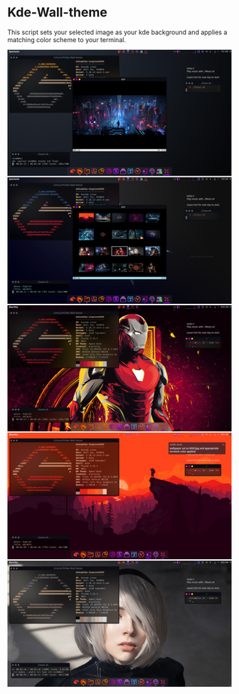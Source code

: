 # Kde-Wall-theme
This script sets your selected image as your kde background and applies a matching color scheme to your terminal.

<a href="#"><img src="https://github.com/0-0Rohit-Roshan/Kde-Wall-theme/blob/main/sxiv.png" alt="header" border="0"></a>
<a href="#"><img src="https://github.com/0-0Rohit-Roshan/Kde-Wall-theme/blob/main/Select.png" alt="header" border="0"></a>
<a href="#"><img src="https://github.com/0-0Rohit-Roshan/Kde-Wall-theme/blob/main/Result.png" alt="header" border="0"></a>
<a href="#"><img src="https://github.com/0-0Rohit-Roshan/Kde-Wall-theme/blob/main/Result1.png" alt="header" border="0"></a>
<a href="#"><img src="https://github.com/0-0Rohit-Roshan/Kde-Wall-theme/blob/main/Result2.png" alt="header" border="0"></a>
